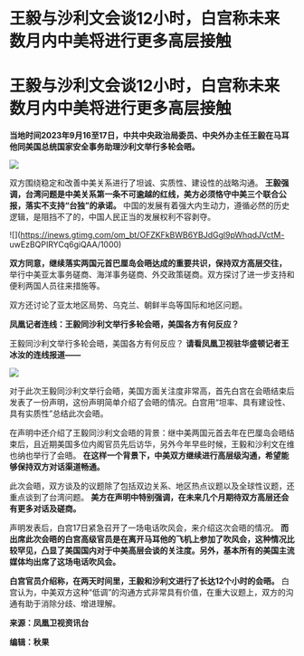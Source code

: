 # 王毅与沙利文会谈12小时，白宫称未来数月内中美将进行更多高层接触

# 王毅与沙利文会谈12小时，白宫称未来数月内中美将进行更多高层接触

**当地时间2023年9月16至17日，中共中央政治局委员、中央外办主任王毅在马耳他同美国总统国家安全事务助理沙利文举行多轮会晤。**

![](https://inews.gtimg.com/om_bt/OYAhKaIvwYaEm8bIT0WOWmKF3ZXnWgl9P1LLE6ubG8NwgAA/1000)

双方围绕稳定和改善中美关系进行了坦诚、实质性、建设性的战略沟通。
**王毅强调，台湾问题是中美关系第一条不可逾越的红线，美方必须恪守中美三个联合公报，落实不支持“台独”的承诺。**
中国的发展有着强大内生动力，遵循必然的历史逻辑，是阻挡不了的，中国人民正当的发展权利不容剥夺。

![](https://inews.gtimg.com/om_bt/OFZKFkBWB6YBJdGgl9pWhqdJVctM-
uwEzBQPIRYCq6giQAA/1000)

**双方同意，继续落实两国元首巴厘岛会晤达成的重要共识，保持双方高层交往，**
举行中美亚太事务磋商、海洋事务磋商、外交政策磋商。双方探讨了进一步支持和便利两国人员往来措施等。

双方还讨论了亚太地区局势、乌克兰、朝鲜半岛等国际和地区问题。

**凤凰记者连线：王毅同沙利文举行多轮会晤，美国各方有何反应？**

王毅同沙利文举行多轮会晤，美国各方有何反应？ **请看凤凰卫视驻华盛顿记者王冰汝的连线报道——**

![](https://inews.gtimg.com/om_bt/OR8I5yAzc2zgQak6kChMnunABN4HT2ZToLTRu7DvXFsmAAA/1000)

对于此次王毅同沙利文举行会晤，美国方面关注度非常高，首先白宫在会晤结束后发表了一份声明，这份声明简单介绍了会晤的情况。白宫用“坦率、具有建设性、具有实质性”总结此次会晤。

在声明中还介绍了王毅同沙利文会晤的背景：继中美两国元首去年在巴厘岛会晤结束后，且近期美国多位内阁官员先后访华，另外今年早些时候，王毅和沙利文在维也纳也举行了会晤。
**在这样一个背景下，中美双方继续进行高层级沟通，希望能够保持双方对话渠道畅通。**

此次会晤，双方谈及的议题除了包括双边关系、地区热点议题以及全球性议题，还重点谈到了台湾问题。
**美方在声明中特别强调，在未来几个月期待双方高层还会有更多对话及磋商。**

声明发表后，白宫17日紧急召开了一场电话吹风会，来介绍这次会晤的情况。
**而出席此次会晤的白宫高级官员是在离开马耳他的飞机上参加了吹风会，这种情况比较罕见，凸显了美国国内对于中美高层会谈的关注度。另外，基本所有的美国主流媒体均出席了这场电话吹风会。**

**白宫官员介绍称，在两天时间里，王毅和沙利文进行了长达12个小时的会晤。**
白宫认为，中美双方这种“低调”的沟通方式非常具有价值，在重大议题上，双方的沟通有助于消除分歧、增进理解。

**来源：凤凰卫视资讯台**

**编辑：秋果**

